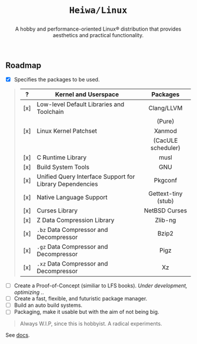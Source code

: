 # <p align="center">`Heiwa/Linux`</p>
<p align="center">A hobby and performance-oriented Linux® distribution that provides aesthetics and practical functionality.</p>

<br>

## Roadmap <img alt="" align="right" src="https://badges.pufler.dev/visits/heiwalinux/heiwa?style=flat-square&label=&color=000000&logo=GitHub&logoColor=white&labelColor=373e4d"/>
- [x] Specifies the packages to be used.
> |  ?  | Kernel and Userspace                                     | Packages                  |
> |:---:|----------------------------------------------------------|:-------------------------:|
> | [x] | Low-level Default Libraries and Toolchain                | Clang/LLVM                |
> |     |                                                          | (Pure)                    |
> | [x] | Linux Kernel Patchset                                    | Xanmod                    |
> |     |                                                          | (CacULE scheduler)        |
> | [x] | C Runtime Library                                        | musl                      |
> | [x] | Build System Tools                                       | GNU                       |
> | [x] | Unified Query Interface Support for Library Dependencies | Pkgconf                   |
> | [x] | Native Language Support                                  | Gettext-tiny (stub)       |
> | [x] | Curses Library                                           | NetBSD Curses             |
> | [x] | Z Data Compression Library                               | Zlib-ng                   |
> | [x] | `.bz` Data Compressor and Decompressor                   | Bzip2                     |
> | [x] | `.gz` Data Compressor and Decompressor                   | Pigz                      |
> | [x] | `.xz` Data Compressor and Decompressor                   | Xz                        |
- [ ] Create a Proof-of-Concept (similiar to LFS books). *Under development, optimizing ..*
- [ ] Create a fast, flexible, and futuristic package manager.
- [ ] Build an auto build systems.
- [ ] Packaging, make it usable but with the aim of not being big.
> Always W.I.P, since this is hobbyist. A radical experiments.

See [docs](./docs).

